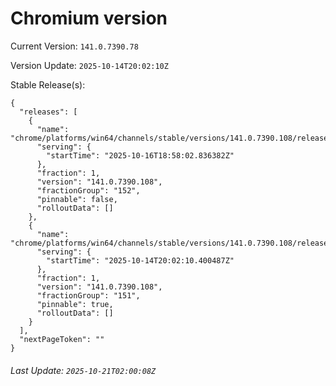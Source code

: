 # Chromium version

Current Version: `141.0.7390.78`

Version Update: `2025-10-14T20:02:10Z`

Stable Release(s):
```
{
  "releases": [
    {
      "name": "chrome/platforms/win64/channels/stable/versions/141.0.7390.108/releases/1760641082",
      "serving": {
        "startTime": "2025-10-16T18:58:02.836382Z"
      },
      "fraction": 1,
      "version": "141.0.7390.108",
      "fractionGroup": "152",
      "pinnable": false,
      "rolloutData": []
    },
    {
      "name": "chrome/platforms/win64/channels/stable/versions/141.0.7390.108/releases/1760472130",
      "serving": {
        "startTime": "2025-10-14T20:02:10.400487Z"
      },
      "fraction": 1,
      "version": "141.0.7390.108",
      "fractionGroup": "151",
      "pinnable": true,
      "rolloutData": []
    }
  ],
  "nextPageToken": ""
}
```

###### Last Update: `2025-10-21T02:00:08Z`
        